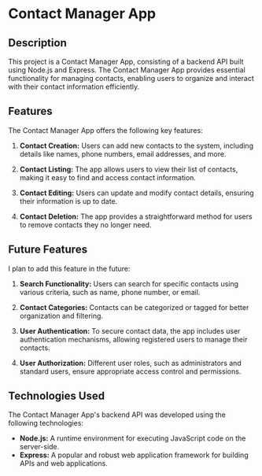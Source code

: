 # Contact Manager App

## Description

This project is a Contact Manager App, consisting of a backend API built using Node.js and Express. The Contact Manager App provides essential functionality for managing contacts, enabling users to organize and interact with their contact information efficiently.

## Features

The Contact Manager App offers the following key features:

1. **Contact Creation:** Users can add new contacts to the system, including details like names, phone numbers, email addresses, and more.

2. **Contact Listing:** The app allows users to view their list of contacts, making it easy to find and access contact information.

3. **Contact Editing:** Users can update and modify contact details, ensuring their information is up to date.

4. **Contact Deletion:** The app provides a straightforward method for users to remove contacts they no longer need.

## Future Features

I plan to add this feature in the future:

1. **Search Functionality:** Users can search for specific contacts using various criteria, such as name, phone number, or email.

2. **Contact Categories:** Contacts can be categorized or tagged for better organization and filtering.

3. **User Authentication:** To secure contact data, the app includes user authentication mechanisms, allowing registered users to manage their contacts.

4. **User Authorization:** Different user roles, such as administrators and standard users, ensure appropriate access control and permissions.

## Technologies Used

The Contact Manager App's backend API was developed using the following technologies:

-   **Node.js:** A runtime environment for executing JavaScript code on the server-side.
-   **Express:** A popular and robust web application framework for building APIs and web applications.

